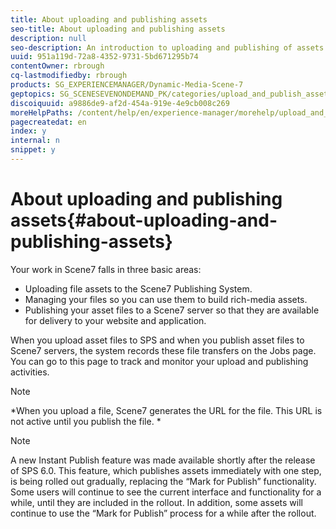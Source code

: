 ```yaml
---
title: About uploading and publishing assets
seo-title: About uploading and publishing assets
description: null
seo-description: An introduction to uploading and publishing of assets in Dynamic Media Classic.
uuid: 951a119d-72a8-4352-9731-5bd671295b74
contentOwner: rbrough
cq-lastmodifiedby: rbrough
products: SG_EXPERIENCEMANAGER/Dynamic-Media-Scene-7
geptopics: SG_SCENESEVENONDEMAND_PK/categories/upload_and_publish_assets
discoiquuid: a9886de9-af2d-454a-919e-4e9cb008c269
moreHelpPaths: /content/help/en/experience-manager/morehelp/upload_and_publish_assets;/content/help/en/experience-manager/morehelp/upload_and_publish_assets
pagecreatedat: en
index: y
internal: n
snippet: y
---
```


# About uploading and publishing assets{#about-uploading-and-publishing-assets}

Your work in Scene7 falls in three basic areas:

* Uploading file assets to the Scene7 Publishing System.
* Managing your files so you can use them to build rich-media assets.
* Publishing your asset files to a Scene7 server so that they are available for delivery to your website and application.

When you upload asset files to SPS and when you publish asset files to Scene7 servers, the system records these file transfers on the Jobs page. You can go to this page to track and monitor your upload and publishing activities.

>[!NOTE]
>
>*When you upload a file, Scene7 generates the URL for the file. This URL is not active until you publish the file. *

>[!NOTE]
>
>A new Instant Publish feature was made available shortly after the release of SPS 6.0. This feature, which publishes assets immediately with one step, is being rolled out gradually, replacing the “Mark for Publish” functionality. Some users will continue to see the current interface and functionality for a while, until they are included in the rollout. In addition, some assets will continue to use the “Mark for Publish” process for a while after the rollout.

